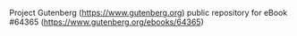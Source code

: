 Project Gutenberg (https://www.gutenberg.org) public repository for eBook #64365 (https://www.gutenberg.org/ebooks/64365)
